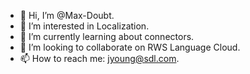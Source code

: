 - 👋 Hi, I’m @Max-Doubt.
- 👀 I’m interested in Localization.
- 🌱 I’m currently learning about connectors.
- 💞️ I’m looking to collaborate on RWS Language Cloud.
- 📫 How to reach me: jyoung@sdl.com.

<!---
Max-Doubt/Max-Doubt is a ✨ special ✨ repository because its `README.md` (this file) appears on your GitHub profile.
You can click the Preview link to take a look at your changes.
--->
